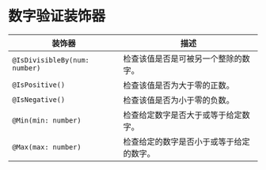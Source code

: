 
# 数字验证装饰器

| 装饰器                                              | 描述                                                                                                                                                                                           |
| ------------------------------------------------------ | ----------------------------------------------------------------------------------------------------------------------------------------------------------------------------------------------------- |
| `@IsDivisibleBy(num: number)`                          | 检查该值是否是可被另一个整除的数字。                                                                                                                                          |
| `@IsPositive()`                                        | 检查该值是否为大于零的正数。                                                                                                                                           |
| `@IsNegative()`                                        | 检查该值是否为小于零的负数。                                                                                                                                           |
| `@Min(min: number)`                                    | 检查给定数字是否大于或等于给定数字。                                                                                                                                  |
| `@Max(max: number)`                                    | 检查给定的数字是否小于或等于给定的数字。                                                                                                                                     |




